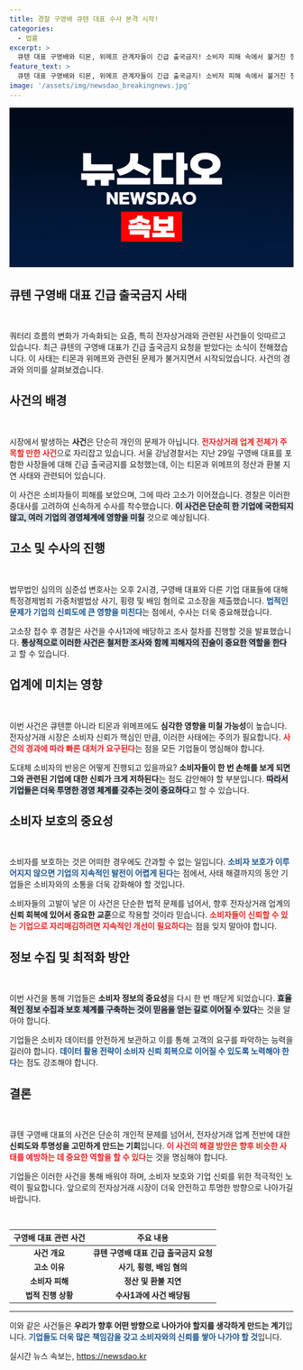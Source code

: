 ```yaml
---
title: 경찰 구영배 큐텐 대표 수사 본격 시작!
categories:
  - 법률
excerpt: >
  큐텐 대표 구영배와 티몬, 위메프 관계자들이 긴급 출국금지! 소비자 피해 속에서 불거진 정산 및 환불 지연 사건, 경찰의 신속한 수사가 시작됐다. 이들의 운명은 어떻게 될까? 클릭해 보세요!
feature_text: >
  큐텐 대표 구영배와 티몬, 위메프 관계자들이 긴급 출국금지! 소비자 피해 속에서 불거진 정산 및 환불 지연 사건, 경찰의 신속한 수사가 시작됐다. 이들의 운명은 어떻게 될까? 클릭해 보세요!
image: '/assets/img/newsdao_breakingnews.jpg'
---
```


<p><img src="/assets/img/newsdao_breakingnews.jpg" alt="bookingtag 속보" /></p>

<h2 data-ke-size="size26">큐텐 구영배 대표 긴급 출국금지 사태</h2>

<p data-ke-size="size16">&nbsp;</p>

<p>쿼터리 흐름의 변화가 가속화되는 요즘, 특히 전자상거래와 관련된 사건들이 잇따르고 있습니다. 최근 큐텐의 구영배 대표가 긴급 출국금지 요청을 받았다는 소식이 전해졌습니다. 이 사태는 티몬과 위메프와 관련된 문제가 불거지면서 시작되었습니다. 사건의 경과와 의미를 살펴보겠습니다.</p>

<h2 data-ke-size="size26">사건의 배경</h2>

<p data-ke-size="size16">&nbsp;</p>

<p>시장에서 발생하는 <strong>사건</strong>은 단순히 개인의 문제가 아닙니다. <b><span style="color: #ee2323;">전자상거래 업계 전체가 주목할 만한 사건</span></b>으로 자리잡고 있습니다. 서울 강남경찰서는 지난 29일 구영배 대표를 포함한 사장들에 대해 긴급 출국금지를 요청했는데, 이는 티몬과 위메프의 정산과 환불 지연 사태와 관련되어 있습니다.</p>

<p>이 사건은 소비자들이 피해를 보았으며, 그에 따라 고소가 이어졌습니다. 경찰은 이러한 중대사를 고려하여 신속하게 수사를 착수했습니다. <b><span style="background-color: #21538527;">이 사건은 단순히 한 기업에 국한되지 않고, 여러 기업의 경영체계에 영향을 미칠</span></b> 것으로 예상됩니다.</p>

<h2 data-ke-size="size26">고소 및 수사의 진행</h2>

<p data-ke-size="size16">&nbsp;</p>

<p>법무법인 심의의 심준섭 변호사는 오후 2시경, 구영배 대표와 다른 기업 대표들에 대해 특정경제범죄 가중처벌법상 사기, 횡령 및 배임 혐의로 고소장을 제출했습니다. <b><span style="color: #1a5490;">법적인 문제가 기업의 신뢰도에 큰 영향을 미친다</span></b>는 점에서, 수사는 더욱 중요해졌습니다.</p>

<p>고소장 접수 후 경찰은 사건을 수사1과에 배당하고 조사 절차를 진행할 것을 발표했습니다. <b><span style="background-color: #21538527;">통상적으로 이러한 사건은 철저한 조사와 함께 피해자의 진술이 중요한 역할을 한다</span></b>고 할 수 있습니다.</p>

<h2 data-ke-size="size26">업계에 미치는 영향</h2>

<p data-ke-size="size16">&nbsp;</p>

<p>이번 사건은 큐텐뿐 아니라 티몬과 위메프에도 <strong>심각한 영향을 미칠 가능성</strong>이 높습니다. 전자상거래 시장은 소비자 신뢰가 핵심인 만큼, 이러한 사태에는 주의가 필요합니다. <b><span style="color: #ee2323;">사건의 경과에 따라 빠른 대처가 요구된다</span></b>는 점을 모든 기업들이 명심해야 합니다.</p>

<p>도대체 소비자의 반응은 어떻게 진행되고 있을까요? <strong>소비자들이 한 번 손해를 보게 되면 그와 관련된 기업에 대한 신뢰가 크게 저하된다</strong>는 점도 감안해야 할 부분입니다. <b><span style="background-color: #21538527;">따라서 기업들은 더욱 투명한 경영 체계를 갖추는 것이 중요하다</span></b>고 할 수 있습니다.</p>

<h2 data-ke-size="size26">소비자 보호의 중요성</h2>

<p data-ke-size="size16">&nbsp;</p>

<p>소비자를 보호하는 것은 어떠한 경우에도 간과할 수 없는 일입니다. <b><span style="color: #1a5490;">소비자 보호가 이루어지지 않으면 기업의 지속적인 발전이 어렵게 된다</span></b>는 점에서, 사태 해결까지의 동안 기업들은 소비자와의 소통을 더욱 강화해야 할 것입니다. </p>

<p>소비자들의 고발이 낳은 이 사건은 단순한 법적 문제를 넘어서, 향후 전자상거래 업계의 <strong>신뢰 회복에 있어서 중요한 교훈</strong>으로 작용할 것이라 믿습니다. <b><span style="color: #ee2323;">소비자들이 신뢰할 수 있는 기업으로 자리매김하려면 지속적인 개선이 필요하다</span></b>는 점을 잊지 말아야 합니다.</p>

<h2 data-ke-size="size26">정보 수집 및 최적화 방안</h2>

<p data-ke-size="size16">&nbsp;</p>

<p>이번 사건을 통해 기업들은 <strong>소비자 정보의 중요성</strong>을 다시 한 번 깨닫게 되었습니다. <b><span style="background-color: #21538527;">효율적인 정보 수집과 보호 체계를 구축하는 것이 믿음을 얻는 길로 이어질 수 있다</span></b>는 것을 알아야 합니다.</p>

<p>기업들은 소비자 데이터를 안전하게 보관하고 이를 통해 고객의 요구를 파악하는 능력을 길러야 합니다. <b><span style="color: #1a5490;">데이터 활용 전략이 소비자 신뢰 회복으로 이어질 수 있도록 노력해야 한다</span></b>는 점도 강조해야 합니다.</p>

<h2 data-ke-size="size26">결론</h2>

<p data-ke-size="size16">&nbsp;</p>

<p>큐텐 구영배 대표의 사건은 단순히 개인적 문제를 넘어서, 전자상거래 업계 전반에 대한 <strong>신뢰도와 투명성을 고민하게 만드는 기회</strong>입니다. <b><span style="color: #ee2323;">이 사건의 해결 방안은 향후 비슷한 사태를 예방하는 데 중요한 역할을 할 수 있다</span></b>는 것을 명심해야 합니다.</p>

<p>기업들은 이러한 사건을 통해 배워야 하며, 소비자 보호와 기업 신뢰를 위한 적극적인 노력이 필요합니다. 앞으로의 전자상거래 시장이 더욱 안전하고 투명한 방향으로 나아가길 바랍니다. </p>

<p data-ke-size="size16">&nbsp;</p>

<table style="width: 100%;">
    <thead>
        <tr>
            <th style="text-align: center;">구영배 대표 관련 사건</th>
            <th style="text-align: center;">주요 내용</th>
        </tr>
    </thead>
    <tbody>
        <tr>
            <td style="text-align: center; height: 17px;"><b>사건 개요</b></td>
            <td style="text-align: center; height: 17px;"><b>큐텐 구영배 대표 긴급 출국금지 요청</b></td>
        </tr>
        <tr>
            <td style="text-align: center; height: 17px;"><b>고소 이유</b></td>
            <td style="text-align: center; height: 17px;"><b>사기, 횡령, 배임 혐의</b></td>
        </tr>
        <tr>
            <td style="text-align: center; height: 17px;"><b>소비자 피해</b></td>
            <td style="text-align: center; height: 17px;"><b>정산 및 환불 지연</b></td>
        </tr>
        <tr>
            <td style="text-align: center; height: 17px;"><b>법적 진행 상황</b></td>
            <td style="text-align: center; height: 17px;"><b>수사1과에 사건 배당됨</b></td>
        </tr>
    </tbody>
</table>

<hr /> 

<p>이와 같은 사건들은 <strong>우리가 향후 어떤 방향으로 나아가야 할지를 생각하게 만드는 계기</strong>입니다. <b><span style="color: #1a5490;">기업들도 더욱 많은 책임감을 갖고 소비자와의 신뢰를 쌓아 나가야 할 것</span></b>입니다.</p>
실시간 뉴스 속보는, <a href="https://newsdao.kr" rel="dofollow">https://newsdao.kr</a>


